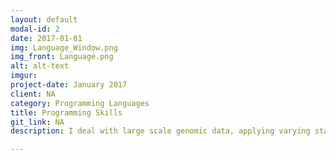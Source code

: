 ```yaml
---
layout: default
modal-id: 2
date: 2017-01-01
img: Language_Window.png
img_front: Language.png
alt: alt-text
imgur:
project-date: January 2017
client: NA
category: Programming Languages
title: Programming Skills
git_link: NA
description: I deal with large scale genomic data, applying varying statistical methods, as such it's a natural choice for me to work in R (or RNoteBooks nowadays...). R gives me the flexibility to run code anywhere that R is installed, rapidly develop/ prototype methods, and even tie it all together into a robust application using Shiny. I'm a highly competent R programmer, and now more of a functional programmer, than OO. I'm very familiar with a lot of genomic (especially human) databases hosted by the EBI, Broad, Ensembl, all of which utilise SQL in some way. If R is my bread, then Bash is my butter - the majority of sequencing data I analyse requires some form of preprocessing or normalisation before it's in a usable form, and most of tools that provide that functionality are C++ or Java based, so elegant bash scripting is essential. Visualisation is another key element of my day to day working, and I'm extremely familiar with the ggplot2 framework in R, designing and implementing informative plots at publication quality. 

---
```

